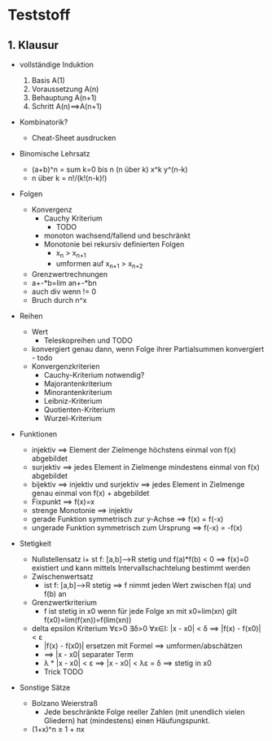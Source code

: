 # Teststoff
## 1. Klausur
+ vollständige Induktion
	1) Basis A(1)
	2) Voraussetzung A(n)
	3) Behauptung A(n+1)
	4) Schritt A(n)==>A(n+1)
+ Kombinatorik?
	+ Cheat-Sheet ausdrucken
+ Binomische Lehrsatz
	+ (a+b)^n = sum k=0 bis n (n über k) x^k y^(n-k)
	+ n über k = n!/(k!(n-k)!)

+ Folgen
	+ Konvergenz
		+ Cauchy Kriterium
			+ TODO
		+ monoton wachsend/fallend und beschränkt
		+ Monotonie bei rekursiv definierten Folgen
			+ x<sub>n</sub> > x<sub>n+1</sub>
			+ umformen auf x<sub>n+1</sub> > x<sub>n+2</sub>
	+ Grenzwertrechnungen
	+ a+-*b=lim an+-*bn
	+ auch div wenn != 0
	+ Bruch durch n^x
+ Reihen
	+ Wert
		+ Teleskopreihen und TODO
	+ konvergiert genau dann, wenn Folge ihrer Partialsummen konvergiert - todo
	+ Konvergenzkriterien
		+ Cauchy-Kriterium notwendig?
		+ Majorantenkriterium
		+ Minorantenkriterium
		+ Leibniz-Kriterium
		+ Quotienten-Kriterium
		+ Wurzel-Kriterium
+ Funktionen
	+ injektiv ==> Element der Zielmenge höchstens einmal von f(x) abgebildet
	+ surjektiv ==> jedes Element in Zielmenge mindestens einmal von f(x) abgebildet
	+ bijektiv ==> injektiv und surjektiv ==> jedes Element in Zielmenge genau einmal von f(x) + abgebildet
	+ Fixpunkt ==> f(x)=x
	+ strenge Monotonie ==> injektiv
	+ gerade Funktion symmetrisch zur y-Achse ==> f(x) = f(-x)
	+ ungerade Funktion symmetrisch zum Ursprung ==> f(-x) = -f(x)

+ Stetigkeit
	+ Nullstellensatz
		i+ st f: [a,b]-->R stetig und f(a)*f(b) < 0 ==> f(x)=0 existiert und kann mittels Intervallschachtelung bestimmt werden
	+ Zwischenwertsatz
		+ ist f: [a,b]-->R stetig ==> f nimmt jeden Wert zwischen f(a) und f(b) an
	+ Grenzwertkriterium
		+ f ist stetig in x0 wenn für jede Folge xn mit x0=lim(xn) gilt f(x0)=lim(f(xn))=f(lim(xn))
	+ delta epsilon Kriterium
		∀ε>0 ∃δ>0 ∀x∈I: |x - x0| < δ ==> |f(x) - f(x0)| < ε
		+ |f(x) - f(x0)| ersetzen mit Formel ==> umformen/abschätzen
		+  ==> |x - x0| separater Term
		+ λ * |x - x0| < ε ==> |x - x0| < λε = δ ==> stetig in x0
		+ Trick TODO

+ Sonstige Sätze
	+ Bolzano Weierstraß
		+ Jede beschränkte Folge reeller Zahlen (mit unendlich vielen Gliedern) hat (mindestens) einen Häufungspunkt.
	 + (1+x)^n ≥ 1 + nx
